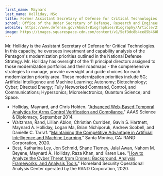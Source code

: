 ```yaml
---
first_name: Maynard
last_name: Holliday, MSc
title: Former Assistant Secretary of Defense for Critical Technologies
school: Office of the Under Secretary of Defense, Research and Engineering 
website: https://www.defense.gov/About/Biographies/Biography/Article/2762694/maynard-holliday/
image: https://images.squarespace-cdn.com/content/v1/5ef3dc8b4ce85b460be19b98/1593134579117-6429CSDX5QGV3BBYY6UR/ke17ZwdGBToddI8pDm48kEi6jd-8FPnQ8D-LERa9tzJZw-zPPgdn4jUwVcJE1ZvWEtT5uBSRWt4vQZAgTJucoTqqXjS3CfNDSuuf31e0tVHJpvhFKnKUeVj4Qkkq6mGHPKjS-e_5BAMjsJWrZPFRtgwOTLmG3bsrBAwDNZFfO_U/Maynard.SES.jpeg?format=1000w
---
```

Mr. Holliday is the Assistant Secretary of Defense for Critical Technologies. In this capacity, he oversees investment and capability analysis of the Pentagon's modernization priorities outlined in the National Defense Strategy. Mr. Holliday has oversight of the 11 principal directors assigned to those modernization portfolios and their roadmaps - the comprehensive strategies to manage, provide oversight and guide choices for each modernization priority area. These modernization priorities include 5G; Artificial Intelligence and Machine Learning; Autonomy; Biotechnology; Cyber; Directed Energy; Fully Networked Command, Control, and Communications; Hypersonics; Microelectronics; Quantum Science; and Space.
- Holliday, Maynard, and Chris Holden. "[Advanced Web-Based Temporal Analytics for Arms Control Verification and Compliance.](https://www.sciencediplomacy.org/article/2014/advanced-web-based-temporal-analytics-for-arms-control-verification-and-compliance)" AAAS Science & Diplomacy, September 2014.
- Waltzman, Rand, Lillian Ablon, Christian Curriden, Gavin S. Hartnett, Maynard A. Holliday, Logan Ma, Brian Nichiporuk, Andrew Scobell, and Danielle C. Tarraf. "[Maintaining the Competitive Advantage in Artificial Intelligence and Machine Learning.](https://www.rand.org/pubs/research_reports/RRA200-1.html)" Santa Monica, CA: RAND Corporation, 2020. 
- Best, Katharina Ley, Jon Schmid, Shane Tierney, Jalal Awan, Nahom M. Beyene, Maynard A. Holliday, Raza Khan, and Karen Lee. "[How to Analyze the Cyber Threat from Drones: Background, Analysis Frameworks, and Analysis Tools.](https://www.rand.org/pubs/research_reports/RR2972.html)" Homeland Security Operational Analysis Center operated by the RAND Corporation, 2020. 
